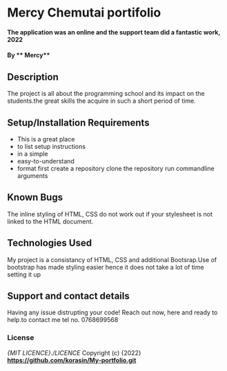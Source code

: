 # Mercy Chemutai portifolio
#### The application was an online and the support team did a fantastic work, 2022
#### By ** Mercy**
## Description
The project is all about the programming school and its impact on the students.the great skills the acquire in such a short period of time.
## Setup/Installation Requirements
* This is a great place
* to list setup instructions
* in a simple
* easy-to-understand
* format
  first create a repository
  clone the repository
  run commandline arguments
## Known Bugs
The inline styling of HTML, CSS do not work out if your stylesheet is not linked to the HTML document.
## Technologies Used
My project is a consistancy of HTML, CSS and additional Bootsrap.Use of bootstrap has made styling easier hence it does not take a lot of time setting it up
## Support and contact details
Having any issue distrupting your code!
Reach out now, here and ready to help.to contact me 
tel no. 0768699568
### License
*{MIT LICENCE}./LICENCE*
Copyright (c) {2022} **https://github.com/korasin/My-portfolio.git**
  